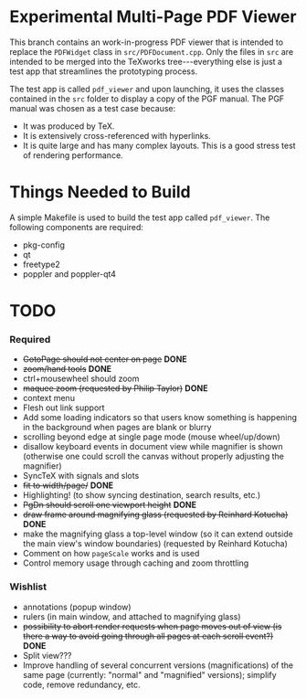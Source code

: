 Experimental Multi-Page PDF Viewer
==================================

This branch contains an work-in-progress PDF viewer that is intended to replace
the `PDFWidget` class in `src/PDFDocument.cpp`. Only the files in `src` are
intended to be merged into the TeXworks tree---everything else is just a test
app that streamlines the prototyping process.

The test app is called `pdf_viewer` and upon launching, it uses the classes
contained in the `src` folder to display a copy of the PGF manual. The PGF
manual was chosen as a test case because:

  - It was produced by TeX.
  - It is extensively cross-referenced with hyperlinks.
  - It is quite large and has many complex layouts. This is a good stress test
    of rendering performance.


Things Needed to Build
======================

A simple Makefile is used to build the test app called `pdf_viewer`. The
following components are required:

  - pkg-config
  - qt
  - freetype2
  - poppler and poppler-qt4


TODO
====
### Required
 - ~~GotoPage should not center on page~~ __DONE__
 - ~~zoom/hand tools~~ __DONE__
 - ctrl+mousewheel should zoom
 - ~~maquee zoom (requested by Philip Taylor)~~ __DONE__
 - context menu
 - Flesh out link support
 - Add some loading indicators so that users know something is happening in the
   background when pages are blank or blurry
 - scrolling beyond edge at single page mode (mouse wheel/up/down)
 - disallow keyboard events in document view while magnifier is shown (otherwise
   one could scroll the canvas without properly adjusting the magnifier)
 - SyncTeX with signals and slots
 - ~~fit to width/page/~~ __DONE__
 - Highlighting! (to show syncing destination, search results, etc.)
 - ~~PgDn should scroll one viewport height~~ __DONE__
 - ~~draw frame around magnifying glass (requested by Reinhard Kotucha)~~ __DONE__
 - make the magnifying glass a top-level window (so it can extend outside the
   main view's window boundaries) (requested by Reinhard Kotucha)
 - Comment on how `pageScale` works and is used
 - Control memory usage through caching and zoom throttling

### Wishlist
 - annotations (popup window)
 - rulers (in main window, and attached to magnifying glass)
 - ~~possibility to abort render requests when page moves out of view (is there a
   way to avoid going through all pages at each scroll event?)~~ __DONE__
 - Split view???
 - Improve handling of several concurrent versions (magnifications) of the same
   page (currently: "normal" and "magnified" versions); simplify code, remove
   redundancy, etc.
